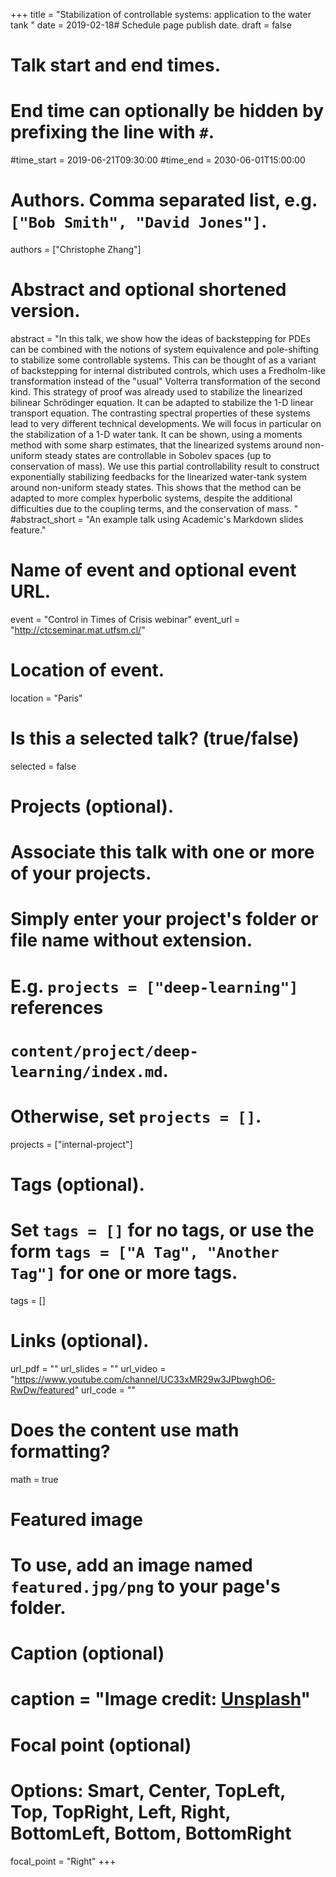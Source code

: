 +++
title = "Stabilization of controllable systems: application to the water tank
"
date = 2019-02-18# Schedule page publish date.
draft = false

# Talk start and end times.
#   End time can optionally be hidden by prefixing the line with `#`.
#time_start = 2019-06-21T09:30:00
#time_end = 2030-06-01T15:00:00

# Authors. Comma separated list, e.g. `["Bob Smith", "David Jones"]`.
authors = ["Christophe Zhang"]

# Abstract and optional shortened version.
abstract = "In this talk, we show how the ideas of backstepping for PDEs can be combined with the notions of system equivalence and pole-shifting to stabilize some controllable systems. This can be thought of as a variant of backstepping for internal distributed controls, which uses a Fredholm-like transformation instead of the "usual" Volterra transformation of the second kind. This strategy of proof was already used to stabilize the linearized bilinear Schrödinger equation. It can be adapted to stabilize the 1-D linear transport equation. The contrasting spectral properties of these systems lead to very different technical developments. We will focus in particular on the stabilization of a 1-D water tank. It can be shown, using a moments method with some sharp estimates, that the linearized systems around non-uniform steady states are controllable in Sobolev spaces (up to conservation of mass). We use this partial controllability result to construct exponentially stabilizing feedbacks for the linearized water-tank system around non-uniform steady states. This shows that the method can be adapted to more complex hyperbolic systems, despite the additional difficulties due to the coupling terms, and the conservation of mass. "
#abstract_short = "An example talk using Academic's Markdown slides feature."

# Name of event and optional event URL.
event = "Control in Times of Crisis webinar"
event_url = "http://ctcseminar.mat.utfsm.cl/"

# Location of event.
location = "Paris"

# Is this a selected talk? (true/false)
selected = false

# Projects (optional).
#   Associate this talk with one or more of your projects.
#   Simply enter your project's folder or file name without extension.
#   E.g. `projects = ["deep-learning"]` references 
#   `content/project/deep-learning/index.md`.
#   Otherwise, set `projects = []`.
projects = ["internal-project"]

# Tags (optional).
#   Set `tags = []` for no tags, or use the form `tags = ["A Tag", "Another Tag"]` for one or more tags.
tags = []

# Links (optional).
url_pdf = ""
url_slides = ""
url_video = "https://www.youtube.com/channel/UC33xMR29w3JPbwghO6-RwDw/featured"
url_code = ""

# Does the content use math formatting?
math = true

# Featured image
# To use, add an image named `featured.jpg/png` to your page's folder. 
  # Caption (optional)
 # caption = "Image credit: [**Unsplash**](https://unsplash.com/photos/bzdhc5b3Bxs)"

  # Focal point (optional)
  # Options: Smart, Center, TopLeft, Top, TopRight, Left, Right, BottomLeft, Bottom, BottomRight
  focal_point = "Right"
+++


